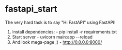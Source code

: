 # fastapi_start

The very hard task is to say "Hi FastAPI" using FastAPI!

1. Install dependencies: - pip install -r requirements.txt
2. Start server - uvicorn main:app --reload
3. And look mega-page ;) - http://0.0.0.0:8000/